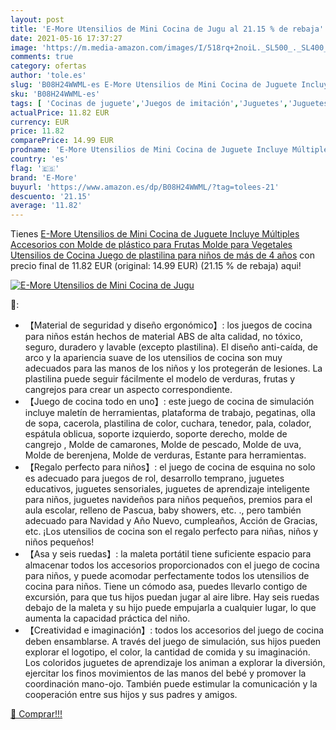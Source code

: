```yaml
---
layout: post
title: 'E-More Utensilios de Mini Cocina de Jugu al 21.15 % de rebaja'
date: 2021-05-16 17:37:27
image: 'https://m.media-amazon.com/images/I/518rq+2noiL._SL500_._SL400_.jpg'
comments: true
category: ofertas
author: 'tole.es'
slug: 'B08H24WWML-es E-More Utensilios de Mini Cocina de Juguete Incluye...'
sku: 'B08H24WWML-es'
tags: [ 'Cocinas de juguete','Juegos de imitación','Juguetes','Juguetes de cocina','Juguetes y juegos','e-more','plastilina', ]
actualPrice: 11.82 EUR
currency: EUR
price: 11.82
comparePrice: 14.99 EUR
prodname: 'E-More Utensilios de Mini Cocina de Juguete Incluye Múltiples Accesorios con Molde de plástico para Frutas  Molde para Vegetales  Utensilios de Cocina  Juego de plastilina para niños de más de 4 años'
country: 'es'
flag: '🇪🇸'
brand: 'E-More'
buyurl: 'https://www.amazon.es/dp/B08H24WWML/?tag=tolees-21'
descuento: '21.15'
average: '11.82'
---
```


Tienes [E-More Utensilios de Mini Cocina de Juguete Incluye Múltiples Accesorios con Molde de plástico para Frutas  Molde para Vegetales  Utensilios de Cocina  Juego de plastilina para niños de más de 4 años](https://www.amazon.es/dp/B08H24WWML/?tag=tolees-21) con precio final de  11.82 EUR (original: 14.99 EUR) (21.15 %  de rebaja) aqui!

[![E-More Utensilios de Mini Cocina de Jugu](https://m.media-amazon.com/images/I/518rq+2noiL._SL500_._SL400_.jpg)](https://www.amazon.es/dp/B08H24WWML/?tag=tolees-21)

🔎:

- 【Material de seguridad y diseño ergonómico】: los juegos de cocina para niños están hechos de material ABS de alta calidad, no tóxico, seguro, duradero y lavable (excepto plastilina). El diseño anti-caída, de arco y la apariencia suave de los utensilios de cocina son muy adecuados para las manos de los niños y los protegerán de lesiones. La plastilina puede seguir fácilmente el modelo de verduras, frutas y cangrejos para crear un aspecto correspondiente.
- 【Juego de cocina todo en uno】: este juego de cocina de simulación incluye maletín de herramientas, plataforma de trabajo, pegatinas, olla de sopa, cacerola, plastilina de color, cuchara, tenedor, pala, colador, espátula oblicua, soporte izquierdo, soporte derecho, molde de cangrejo , Molde de camarones, Molde de pescado, Molde de uva, Molde de berenjena, Molde de verduras, Estante para herramientas.
- 【Regalo perfecto para niños】: el juego de cocina de esquina no solo es adecuado para juegos de rol, desarrollo temprano, juguetes educativos, juguetes sensoriales, juguetes de aprendizaje inteligente para niños, juguetes navideños para niños pequeños, premios para el aula escolar, relleno de Pascua, baby showers, etc. ., pero también adecuado para Navidad y Año Nuevo, cumpleaños, Acción de Gracias, etc. ¡Los utensilios de cocina son el regalo perfecto para niñas, niños y niños pequeños!
- 【Asa y seis ruedas】: la maleta portátil tiene suficiente espacio para almacenar todos los accesorios proporcionados con el juego de cocina para niños, y puede acomodar perfectamente todos los utensilios de cocina para niños. Tiene un cómodo asa, puedes llevarlo contigo de excursión, para que tus hijos puedan jugar al aire libre. Hay seis ruedas debajo de la maleta y su hijo puede empujarla a cualquier lugar, lo que aumenta la capacidad práctica del niño.
- 【Creatividad e imaginación】: todos los accesorios del juego de cocina deben ensamblarse. A través del juego de simulación, sus hijos pueden explorar el logotipo, el color, la cantidad de comida y su imaginación. Los coloridos juguetes de aprendizaje los animan a explorar la diversión, ejercitar los finos movimientos de las manos del bebé y promover la coordinación mano-ojo. También puede estimular la comunicación y la cooperación entre sus hijos y sus padres y amigos.

[🛒 Comprar!!!](https://www.amazon.es/dp/B08H24WWML/?tag=tolees-21)
